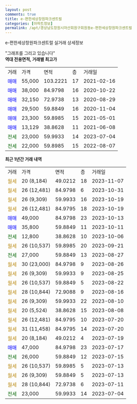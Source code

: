 ```yaml
---
layout: post
comments: true
title: e-편한세상창원파크센트럴
categories: [아파트정보]
permalink: /apt/경상남도창원시마산회원구회원동e-편한세상창원파크센트럴
---
```


e-편한세상창원파크센트럴 실거래 상세정보

<script type="text/javascript">
  google.charts.load('current', {'packages':['line', 'corechart']});
  google.charts.setOnLoadCallback(drawChart);

  function drawChart() {
    var data = new google.visualization.DataTable();
    data.addColumn('date', '거래일');
    data.addColumn('number', "매매");
    data.addColumn('number', "전세");
    data.addColumn('number', "전매");

    data.addRows([[new Date(Date.parse("2023-11-07")), null, null, null], [new Date(Date.parse("2023-10-31")), null, null, null], [new Date(Date.parse("2023-10-19")), null, null, null], [new Date(Date.parse("2023-10-19")), null, null, null], [new Date(Date.parse("2023-10-13")), 49000, null, null], [new Date(Date.parse("2023-10-11")), 35800, null, null], [new Date(Date.parse("2023-10-06")), null, 12800, null], [new Date(Date.parse("2023-09-21")), null, null, null], [new Date(Date.parse("2023-08-27")), null, 27000, null], [new Date(Date.parse("2023-08-26")), null, null, null], [new Date(Date.parse("2023-08-25")), null, null, null], [new Date(Date.parse("2023-08-22")), null, null, null], [new Date(Date.parse("2023-08-16")), null, null, null], [new Date(Date.parse("2023-08-10")), null, null, null], [new Date(Date.parse("2023-08-08")), null, null, null], [new Date(Date.parse("2023-07-20")), null, null, null], [new Date(Date.parse("2023-07-20")), null, null, null], [new Date(Date.parse("2023-07-19")), null, null, null], [new Date(Date.parse("2023-07-17")), 47000, null, null], [new Date(Date.parse("2023-07-15")), null, 26000, null], [new Date(Date.parse("2023-07-13")), null, null, null], [new Date(Date.parse("2023-07-13")), null, null, null], [new Date(Date.parse("2023-07-11")), null, null, null], [new Date(Date.parse("2023-07-04")), null, 23000, null]]);

    var options = {
      hAxis: {
        format: 'yyyy/MM/dd'
      },    
      lineWidth: 0,
      pointsVisible: true,    
      title: '최근 1년간 유형별 실거래가 분포',
      legend: { position: 'bottom' }
    };

    var formatter = new google.visualization.NumberFormat({pattern:'###,###'} );
    formatter.format(data, 1);
    formatter.format(data, 2);
    
    setTimeout(function() {
        var chart = new google.visualization.LineChart(document.getElementById('columnchart_material'));
        chart.draw(data, (options));
        document.getElementById('loading').style.display = 'none';
    }, 200);
  }
</script>


<div id="loading" style="z-index:20; display: block; margin-left: 0px">"그래프를 그리고 있습니다"</div>
<div id="columnchart_material" style="width: 95%; margin-left: 0px; display: block"></div>
<!-- contents start -->
<b>역대 전용면적, 거래별 최고가</b>
<table class="sortable">
    <tr>
      <td>거래</td>
      <td>가격</td>
      <td>면적</td>
      <td>층</td>
      <td>거래일</td>
    </tr>
        <tr>
          <td><a style="color: blue">매매</a></td>
          <td>55,000</td>
          <td>103.2221</td>
          <td>17</td>
          <td>2021-02-16</td>
        </tr>            <tr>
          <td><a style="color: blue">매매</a></td>
          <td>38,000</td>
          <td>84.9798</td>
          <td>16</td>
          <td>2020-10-22</td>
        </tr>            <tr>
          <td><a style="color: blue">매매</a></td>
          <td>32,150</td>
          <td>72.9738</td>
          <td>13</td>
          <td>2020-08-29</td>
        </tr>            <tr>
          <td><a style="color: blue">매매</a></td>
          <td>29,500</td>
          <td>59.8849</td>
          <td>16</td>
          <td>2020-11-04</td>
        </tr>            <tr>
          <td><a style="color: blue">매매</a></td>
          <td>23,300</td>
          <td>59.8985</td>
          <td>15</td>
          <td>2021-05-01</td>
        </tr>            <tr>
          <td><a style="color: blue">매매</a></td>
          <td>13,129</td>
          <td>38.8628</td>
          <td>11</td>
          <td>2021-06-08</td>
        </tr>        
        <tr>
              <td><a style="color: darkgreen">전세</a></td>
              <td>23,000</td>
              <td>59.9933</td>
              <td>14</td>
              <td>2023-07-04</td>
            </tr>            <tr>
              <td><a style="color: darkgreen">전세</a></td>
              <td>22,000</td>
              <td>59.8985</td>
              <td>15</td>
              <td>2022-08-07</td>
            </tr>        
    
</table>

<b>최근 1년간 거래 내역</b>

<table class="sortable">
    <tr>
      <td>거래</td>
      <td>가격</td>
      <td>면적</td>
      <td>층</td>
      <td>거래일</td>
    </tr>
    <tr>
      <td><a style="color: darkgoldenrod">월세</a></td>
      <td>20 (8,184)</td>
      <td>49.0212</td>
      <td>18</td>
      <td>2023-11-07</td>
    </tr>          <tr>
      <td><a style="color: darkgoldenrod">월세</a></td>
      <td>26 (12,481)</td>
      <td>84.9798</td>
      <td>6</td>
      <td>2023-10-31</td>
    </tr>          <tr>
      <td><a style="color: darkgoldenrod">월세</a></td>
      <td>26 (9,309)</td>
      <td>59.9933</td>
      <td>16</td>
      <td>2023-10-19</td>
    </tr>          <tr>
      <td><a style="color: darkgoldenrod">월세</a></td>
      <td>26 (12,481)</td>
      <td>84.9795</td>
      <td>18</td>
      <td>2023-10-19</td>
    </tr>          <tr>
      <td><a style="color: blue">매매</a></td>
      <td>49,000</td>
      <td>84.9798</td>
      <td>23</td>
      <td>2023-10-13</td>
    </tr>          <tr>
      <td><a style="color: blue">매매</a></td>
      <td>35,800</td>
      <td>59.8849</td>
      <td>11</td>
      <td>2023-10-11</td>
    </tr>          <tr>
      <td><a style="color: darkgreen">전세</a></td>
      <td>12,800</td>
      <td>38.8628</td>
      <td>10</td>
      <td>2023-10-06</td>
    </tr>          <tr>
      <td><a style="color: darkgoldenrod">월세</a></td>
      <td>26 (10,537)</td>
      <td>59.8985</td>
      <td>20</td>
      <td>2023-09-21</td>
    </tr>          <tr>
      <td><a style="color: darkgreen">전세</a></td>
      <td>27,000</td>
      <td>59.8849</td>
      <td>13</td>
      <td>2023-08-27</td>
    </tr>          <tr>
      <td><a style="color: darkgoldenrod">월세</a></td>
      <td>30 (23,000)</td>
      <td>84.9798</td>
      <td>9</td>
      <td>2023-08-26</td>
    </tr>          <tr>
      <td><a style="color: darkgoldenrod">월세</a></td>
      <td>26 (9,309)</td>
      <td>59.9933</td>
      <td>9</td>
      <td>2023-08-25</td>
    </tr>          <tr>
      <td><a style="color: darkgoldenrod">월세</a></td>
      <td>26 (10,537)</td>
      <td>59.8849</td>
      <td>5</td>
      <td>2023-08-22</td>
    </tr>          <tr>
      <td><a style="color: darkgoldenrod">월세</a></td>
      <td>28 (10,844)</td>
      <td>72.9088</td>
      <td>9</td>
      <td>2023-08-16</td>
    </tr>          <tr>
      <td><a style="color: darkgoldenrod">월세</a></td>
      <td>26 (9,309)</td>
      <td>59.9933</td>
      <td>22</td>
      <td>2023-08-10</td>
    </tr>          <tr>
      <td><a style="color: darkgoldenrod">월세</a></td>
      <td>20 (5,524)</td>
      <td>38.8628</td>
      <td>15</td>
      <td>2023-08-08</td>
    </tr>          <tr>
      <td><a style="color: darkgoldenrod">월세</a></td>
      <td>26 (12,481)</td>
      <td>84.9795</td>
      <td>10</td>
      <td>2023-07-20</td>
    </tr>          <tr>
      <td><a style="color: darkgoldenrod">월세</a></td>
      <td>31 (11,458)</td>
      <td>84.9795</td>
      <td>14</td>
      <td>2023-07-20</td>
    </tr>          <tr>
      <td><a style="color: darkgoldenrod">월세</a></td>
      <td>20 (8,184)</td>
      <td>49.0212</td>
      <td>4</td>
      <td>2023-07-19</td>
    </tr>          <tr>
      <td><a style="color: blue">매매</a></td>
      <td>47,000</td>
      <td>84.9798</td>
      <td>23</td>
      <td>2023-07-17</td>
    </tr>          <tr>
      <td><a style="color: darkgreen">전세</a></td>
      <td>26,000</td>
      <td>59.8849</td>
      <td>12</td>
      <td>2023-07-15</td>
    </tr>          <tr>
      <td><a style="color: darkgoldenrod">월세</a></td>
      <td>26 (10,537)</td>
      <td>59.8985</td>
      <td>5</td>
      <td>2023-07-13</td>
    </tr>          <tr>
      <td><a style="color: darkgoldenrod">월세</a></td>
      <td>26 (9,309)</td>
      <td>59.8849</td>
      <td>5</td>
      <td>2023-07-13</td>
    </tr>          <tr>
      <td><a style="color: darkgoldenrod">월세</a></td>
      <td>28 (10,844)</td>
      <td>72.9738</td>
      <td>6</td>
      <td>2023-07-11</td>
    </tr>          <tr>
      <td><a style="color: darkgreen">전세</a></td>
      <td>23,000</td>
      <td>59.9933</td>
      <td>14</td>
      <td>2023-07-04</td>
    </tr>      </table>
<!-- contents end -->    

